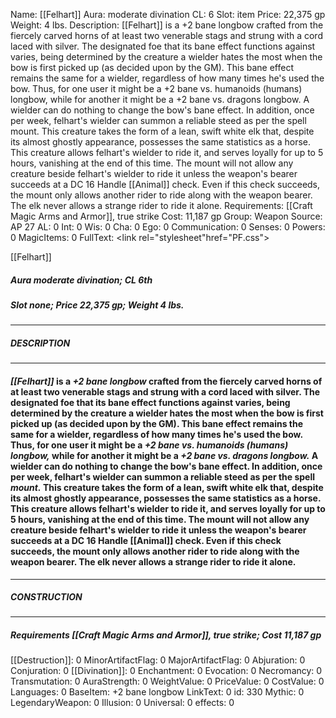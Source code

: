 Name: [[Felhart]]
Aura: moderate divination
CL: 6
Slot: item
Price: 22,375 gp
Weight: 4 lbs.
Description: [[Felhart]] is a +2 bane longbow crafted from the fiercely carved horns of at least two venerable stags and strung with a cord laced with silver. The designated foe that its bane effect functions against varies, being determined by the creature a wielder hates the most when the bow is first picked up (as decided upon by the GM). This bane effect remains the same for a wielder, regardless of how many times he's used the bow. Thus, for one user it might be a +2 bane vs. humanoids (humans) longbow, while for another it might be a +2 bane vs. dragons longbow. A wielder can do nothing to change the bow's bane effect. In addition, once per week, felhart's wielder can summon a reliable steed as per the spell mount. This creature takes the form of a lean, swift white elk that, despite its almost ghostly appearance, possesses the same statistics as a horse. This creature allows felhart's wielder to ride it, and serves loyally for up to 5 hours, vanishing at the end of this time. The mount will not allow any creature beside felhart's wielder to ride it unless the weapon's bearer succeeds at a DC 16 Handle [[Animal]] check. Even if this check succeeds, the mount only allows another rider to ride along with the weapon bearer. The elk never allows a strange rider to ride it alone.
Requirements: [[Craft Magic Arms and Armor]], true strike
Cost: 11,187 gp
Group: Weapon
Source: AP 27
AL: 0
Int: 0
Wis: 0
Cha: 0
Ego: 0
Communication: 0
Senses: 0
Powers: 0
MagicItems: 0
FullText: <link rel="stylesheet"href="PF.css"><div class="heading"><p class="alignleft">[[Felhart]]</p><div style="clear: both;"></div></div><div><h5><b>Aura </b>moderate divination; <b>CL </b>6th</h5><h5><b>Slot </b>none; <b>Price </b>22,375 gp; <b>Weight </b>4 lbs.</h5></div><hr/><div><h5><b>DESCRIPTION</b></h5></div><hr/><div><h4><p><i>[[Felhart]]</i> is a <i>+2 bane longbow</i> crafted from the fiercely carved horns of at least two venerable stags and strung with a cord laced with silver. The designated foe that its bane effect functions against varies, being determined by the creature a wielder hates the most when the bow is first picked up (as decided upon by the GM). This bane effect remains the same for a wielder, regardless of how many times he's used the bow. Thus, for one user it might be a <i>+2 bane vs. humanoids (humans) longbow,</i> while for another it might be a <i>+2 bane vs. dragons longbow.</i> A wielder can do nothing to change the bow's bane effect. In addition, once per week, felhart's wielder can summon a reliable steed as per the spell <i>mount.</i> This creature takes the form of a lean, swift white elk that, despite its almost ghostly appearance, possesses the same statistics as a horse. This creature allows felhart's wielder to ride it, and serves loyally for up to 5 hours, vanishing at the end of this time. The mount will not allow any creature beside felhart's wielder to ride it unless the weapon's bearer succeeds at a DC 16 Handle [[Animal]] check. Even if this check succeeds, the mount only allows another rider to ride along with the weapon bearer. The elk never allows a strange rider to ride it alone.</p></h4></div><hr/><div><h5><b>CONSTRUCTION</b></h5></div><hr/><div><h5><b>Requirements </b>[[Craft Magic Arms and Armor]], <i>true strike</i>; <b>Cost </b>11,187 gp</h5></div>
[[Destruction]]: 0
MinorArtifactFlag: 0
MajorArtifactFlag: 0
Abjuration: 0
Conjuration: 0
[[Divination]]: 0
Enchantment: 0
Evocation: 0
Necromancy: 0
Transmutation: 0
AuraStrength: 0
WeightValue: 0
PriceValue: 0
CostValue: 0
Languages: 0
BaseItem: +2 bane longbow
LinkText: 0
id: 330
Mythic: 0
LegendaryWeapon: 0
Illusion: 0
Universal: 0
effects: 0
